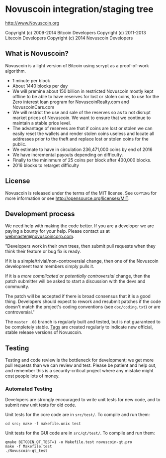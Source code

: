Novuscoin integration/staging tree
================================

http://www.Novuscoin.org

Copyright (c) 2009-2014 Bitcoin Developers
Copyright (c) 2011-2013 Litecoin Developers
Copyright (c) 2014 Novuscoin Developers

What is Novuscoin?
----------------

Novuscoin is a light version of Bitcoin using scrypt as a proof-of-work algorithm.
 - 1 minute per block
 - About 1440 blocks per day
 - We will premine about 150 billion in restricted Novuscoin mostly kept offline to be able to have reserves for lost or stolen coins, to use for the Zero interest loan program for NovuscoinRealty.com and NovuscoinCars.com
 - We will restrict the use and sale of the reserves so as to not disrupt market prices of Novuscoin. We want to ensure that we continue to maintain a stable price level.
 - The advantage of reserves are that if coins are lost or stolen we can easily reset the wallets and render stolen coins useless and locate all addresses prior to the theft and replace lost or stolen coins for the public. 
 - We estimate to have in circulation 236,471,000 coins by end of 2016
 - We have incremental payouts depending on difficulty. 
 - Finally to the mininmum of 25 coins per block after 400,000 blocks.
 - 2016 blocks to retarget difficulty

License
-------

Novuscoin is released under the terms of the MIT license. See `COPYING` for more
information or see http://opensource.org/licenses/MIT.

Development process
-------------------
We need help with making the code better. If you are a developer we are paying a bounty for your help. Please contact us at webmaster@novuscoincorp.com.

"Developers work in their own trees, then submit pull requests when they think
their feature or bug fix is ready.

If it is a simple/trivial/non-controversial change, then one of the Novuscoin
development team members simply pulls it.

If it is a *more complicated or potentially controversial* change, then the patch
submitter will be asked to start a discussion with the devs and community.

The patch will be accepted if there is broad consensus that it is a good thing.
Developers should expect to rework and resubmit patches if the code doesn't
match the project's coding conventions (see `doc/coding.txt`) or are
controversial."

The `master .08` branch is regularly built and tested, but is not guaranteed to be
completely stable. [Tags](https://github.com/Novuscoin/Novuscoin/tags) are created
regularly to indicate new official, stable release versions of Novuscoin.

Testing
-------

Testing and code review is the bottleneck for development; we get more pull
requests than we can review and test. Please be patient and help out, and
remember this is a security-critical project where any mistake might cost people
lots of money.

### Automated Testing

Developers are strongly encouraged to write unit tests for new code, and to
submit new unit tests for old code.

Unit tests for the core code are in `src/test/`. To compile and run them:

    cd src; make -f makefile.unix test

Unit tests for the GUI code are in `src/qt/test/`. To compile and run them:

    qmake BITCOIN_QT_TEST=1 -o Makefile.test novuscoin-qt.pro
    make -f Makefile.test
    ./Novuscoin-qt_test

